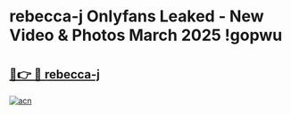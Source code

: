 # rebecca-j Onlyfans Leaked - New Video & Photos March 2025 !gopwu

# <h2><a href="https://dr5mtn.iuczelnia.edu.pl?title=rebecca-j&ref=gopwu">🔗👉 🔴 rebecca-j</a></h2>

[![acn](https://github.com/user-attachments/assets/0f9c940e-d8b0-45ae-aac7-cd30a18b3e1c)](https://dr5mtn.iuczelnia.edu.pl?title=rebecca-j&ref=gopwu)

